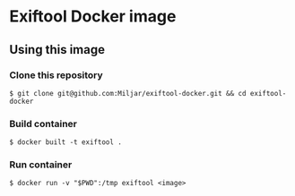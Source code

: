 # Exiftool Docker image

## Using this image

### Clone this repository

```shell
$ git clone git@github.com:Miljar/exiftool-docker.git && cd exiftool-docker
```

### Build container

```shell
$ docker built -t exiftool .
```

### Run container

```shell
$ docker run -v "$PWD":/tmp exiftool <image>
```
